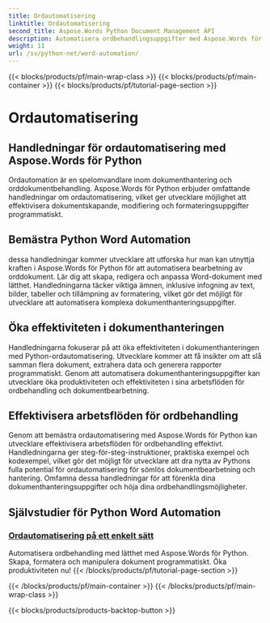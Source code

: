 ```yaml
---
title: Ordautomatisering
linktitle: Ordautomatisering
second_title: Aspose.Words Python Document Management API
description: Automatisera ordbehandlingsuppgifter med Aspose.Words för Python. Effektivisera dokumenthanteringen och öka effektiviteten i ordautomatisering.
weight: 11
url: /sv/python-net/word-automation/
---
```


{{< blocks/products/pf/main-wrap-class >}}
{{< blocks/products/pf/main-container >}}
{{< blocks/products/pf/tutorial-page-section >}}

# Ordautomatisering

## Handledningar för ordautomatisering med Aspose.Words för Python

Ordautomation är en spelomvandlare inom dokumenthantering och orddokumentbehandling. Aspose.Words för Python erbjuder omfattande handledningar om ordautomatisering, vilket ger utvecklare möjlighet att effektivisera dokumentskapande, modifiering och formateringsuppgifter programmatiskt.

## Bemästra Python Word Automation

dessa handledningar kommer utvecklare att utforska hur man kan utnyttja kraften i Aspose.Words för Python för att automatisera bearbetning av orddokument. Lär dig att skapa, redigera och anpassa Word-dokument med lätthet. Handledningarna täcker viktiga ämnen, inklusive infogning av text, bilder, tabeller och tillämpning av formatering, vilket gör det möjligt för utvecklare att automatisera komplexa dokumenthanteringsuppgifter.

## Öka effektiviteten i dokumenthanteringen

Handledningarna fokuserar på att öka effektiviteten i dokumenthanteringen med Python-ordautomatisering. Utvecklare kommer att få insikter om att slå samman flera dokument, extrahera data och generera rapporter programmatiskt. Genom att automatisera dokumenthanteringsuppgifter kan utvecklare öka produktiviteten och effektiviteten i sina arbetsflöden för ordbehandling och dokumentbearbetning.

## Effektivisera arbetsflöden för ordbehandling

Genom att bemästra ordautomatisering med Aspose.Words för Python kan utvecklare effektivisera arbetsflöden för ordbehandling effektivt. Handledningarna ger steg-för-steg-instruktioner, praktiska exempel och kodexempel, vilket gör det möjligt för utvecklare att dra nytta av Pythons fulla potential för ordautomatisering för sömlös dokumentbearbetning och hantering. Omfamna dessa handledningar för att förenkla dina dokumenthanteringsuppgifter och höja dina ordbehandlingsmöjligheter.

## Självstudier för Python Word Automation
### [Ordautomatisering på ett enkelt sätt](./word-automation-made-easy/)
Automatisera ordbehandling med lätthet med Aspose.Words för Python. Skapa, formatera och manipulera dokument programmatiskt. Öka produktiviteten nu!
{{< /blocks/products/pf/tutorial-page-section >}}

{{< /blocks/products/pf/main-container >}}
{{< /blocks/products/pf/main-wrap-class >}}

{{< blocks/products/products-backtop-button >}}
